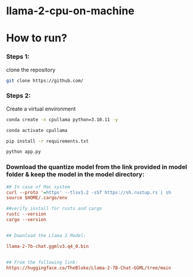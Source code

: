 # llama-2-cpu-on-machine

# How to run?

### Steps 1:

clone the repository

```bash
git clone https://github.com/
```

### Steps 2:

Create a virtual environment

```bash
conda create -n cpullama python=3.10.11 -y
```

```bash
conda activate cpullama
```

```bash
pip install -r requirements.txt
```

```bash
python app.py
```


### Download the quantize model from the link provided in model folder & keep the model in the model directory:

```ini
## In case of Mac system
curl --proto '=https' --tlsv1.2 -sSf https://sh.rustup.rs | sh
source $HOME/.cargo/env

##verify install for rusts and cargo
rustc --version
cargo --version


## Download the Llama 2 Model:

llama-2-7b-chat.ggmlv3.q4_0.bin


## From the following link:
https://huggingface.co/TheBloke/Llama-2-7B-Chat-GGML/tree/main
```